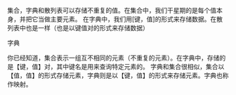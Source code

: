 集合，字典和散列表可以存储不重复的值。在集合中，我们干星期的是每个值本身，并把它当做主要元素。
在字典中，我们用[键，值]的形式来存储数据。在散列表中也是一样（也是以键值对的形式来存储数据）

字典

 你已经知道，集合表示一组互不相同的元素（不重复的元素）。在字典中，存储的是【键，值】对，其中键名是用来查询特定元素的。
 字典和集合很相似，集合以【值，值】的形式存储元素，字典则是以【键，值】的形式来存储元素。字典也称作映射。

